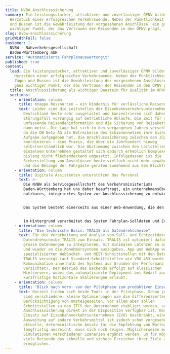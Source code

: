 ```yaml
---
title: NVBW Anschlusssicherung
summary: Ein leistungsstarker, attraktiver und zuverlässiger ÖPNV bildet das
  Herzstück einer erfolgreichen Verkehrswende. Neben der Pünktlichkeit von Zügen
  und Bussen ist die Gewährleistung der vorgesehenen Anschlüsse  ein ganz
  wichtiger Punkt, der das Vertrauen der Reisenden in den ÖPNV prägt.
slug: nvbw-anschlusssicherung
gridWidthFull: false
customer: |-
  NVBW - Nahverkehrsgesellschaft
  Baden-Württemberg mbH
service: "Automatisierte Fahrplanauswertung\t"
published: true
content:
  lead: Ein leistungsstarker, attraktiver und zuverlässiger ÖPNV bildet das
    Herzstück einer erfolgreichen Verkehrswende. Neben der Pünktlichkeit von
    Zügen und Bussen ist die Gewährleistung der vorgesehenen Anschlüsse  ein
    ganz wichtiger Punkt, der das Vertrauen der Reisenden in den ÖPNV prägt.
  title: Anschlusssicherung als wichtiger Baustein für Qualität im ÖPNV
  sections:
    - orientation: column
      title: Knappe Ressourcen – ein Hindernis für verlässliche Reisendeninformation
      text: Leider sind die Leitstellen der Eisenbahnverkehrsunternehmen in
        Deutschland heute sehr ausgelastet und konzentrieren sich daher im
        Störungsfall vorrangig auf betriebliche Abläufe. Die Zeit für die
        umfassende Reisendeninformation und die Sicherung von Reiseketten fehlt
        dann meist. Die Lage hat sich in den vergangenen Jahren verschlechtert,
        da die DB Netz AG als Betreiberin des Schienennetzes ihre bisherige
        Aufgabe aufgegeben hat, die Anschlusssicherung zwischen den Zügen zu
        koordinieren – eine Praxis, die über ein Jahrhundert hinweg
        selbstverständlich war. Die Abstimmung zwischen den Leitstellen der
        einzelnen Unternehmen gestaltet sich dadurch erheblich komplexer und ist
        bislang nicht flächendeckend umgesetzt. Infolgedessen ist die
        Sicherstellung von Anschlüssen heute vielfach nicht mehr gewährleistet,
        und die Belange der Fahrgäste geraten zunehmend aus dem Blickfeld.
    - orientation: column
      title: Digitale Assistenten unterstützen das Personal
      text: >-
        Die NVBW als Servicegesellschaft des Verkehrsministeriums
        Baden-Württemberg hat uns daher beauftragt, ein unternehmensübergreifend
        nutzbares, integriertes System zur Anschlusssicherung zu entwickeln.


        Das System besteht einerseits aus einer Web-Anwendung, die den Leitstellen aller Unternehmen zur Verfügung gestellt wird. Andererseits umfasst das System eine App für die Fahrzeuge, die den Fahrzeugführer:innen anzeigt, ob und wie lange sie warten müssen, um den Anschluss von einem verspäteten Zubringer zu gewährleisten. Beide Anwendungen sind als Open Source-Software entwickelt. Sie werden über die NVBW allen Unternehmen kostenfrei zur Verfügung gestellt.


        Im Hintergrund verarbeitet das System Fahrplan-Solldaten und Echtzeitdaten. Aus den Solldaten werden die vorgesehenen Anschlüsse hergeleitet, wobei auch die Umsteigezeiten zwischen zwei Fahrten berücksichtigt werden. Mit den Echtzeitdaten werden dann die Hinweise erstellt, wie lange auf Zubringer gewartet werden soll. Die Web-Anwendung informiert die Leitstelle sehr detailliert darüber, welche Anschlüsse gesichert werden oder welche wegen zu grossen zeitlichen Differenzen gebrochen werden müssen. In der App für die Fahrzeugführer:innen werden die Wartezeiten ohne weitere Details gezeigt, um jegliche unnötige Ablenkung zu vermeiden.
    - orientation: column
      title: "Die technische Basis: TRALIS als Datendrehscheibe"
      text: Für die Verarbeitung und Analyse von Soll- und Echtzeitdaten kommt unsere
        Datendrehscheibe TRALIS zum Einsatz. TRALIS ist optimiert dafür, auch
        grosse Datenmengen zu integrieren, mit minimalen Latenzen zu analysieren
        und wieder an die Abnehmersysteme auszugeben. App und WebApp werden mit
        spezialisierten WebSocket- und REST-Schnittstellen mit den Daten aus
        TRALIS versorgt (auf Standard-Schnittstellen wie VDV 453 wurde für die
        Kommunikation innerhalb des Systems aus Gründen der Performanz
        verzichtet). Der Betrieb des Backends erfolgt auf klassischen
        Mietservern, wobei das automatisierte Deployment bei Bedarf auch
        kurzfristige horizontale Skalierungen erlaubt.
    - orientation: column
      title: "Blick nach vorn: von der Pilotphase zum produktiven Einsatz"
      text: Derzeit finden sich beide Tools in der Pilotphase. Schon jetzt geplant
        sind verschiedene, kleine Optimierungen wie die differenziertere
        Berücksichtigung von Umsteigezeiten. Vor allem aber sollen
        Schnittstellen zu den ITCS der Unternehmen etabliert werden, so dass die
        Anschlusssicherung direkt in der Disposition verfügbar ist. Noch ist der
        Einsatz auf Eisenbahnverkehrsunternehmen (EVU) beschränkt, eine
        Ausweitung auf andere Verkehrsmittel ist jedoch schon vorgesehen. Ob der
        aktuelle, deterministische Ansatz für die Empfehlung von Wartezeiten
        langfristig ausreicht, muss sich noch zeigen. Möglicherweise müssen
        Simulationen verschiedener Szenarien ergänzt werden, um für möglichst
        viele Reisende das schnelle und sichere Erreichen ihrer Ziele zu
        ermöglichen.
---
```

